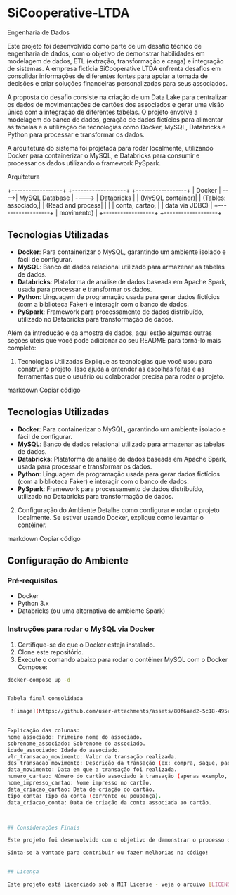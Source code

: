 # SiCooperative-LTDA
Engenharia de Dados

Este projeto foi desenvolvido como parte de um desafio técnico de engenharia de dados, com o objetivo de demonstrar habilidades em modelagem de dados, ETL (extração, transformação e carga) e integração de sistemas. A empresa fictícia SiCooperative LTDA enfrenta desafios em consolidar informações de diferentes fontes para apoiar a tomada de decisões e criar soluções financeiras personalizadas para seus associados.

A proposta do desafio consiste na criação de um Data Lake para centralizar os dados de movimentações de cartões dos associados e gerar uma visão única com a integração de diferentes tabelas. O projeto envolve a modelagem do banco de dados, geração de dados fictícios para alimentar as tabelas e a utilização de tecnologias como Docker, MySQL, Databricks e Python para processar e transformar os dados.

A arquitetura do sistema foi projetada para rodar localmente, utilizando Docker para containerizar o MySQL, e Databricks para consumir e processar os dados utilizando o framework PySpark.


Arquitetura

+------------------+       +-------------------+       +------------------+
|   Docker         | ---->|  MySQL Database    | ----> |  Databricks      |
| (MySQL container)|      | (Tables: associado,|       | (Read and process|
|                  |      |  conta, cartao,    |       |  data via JDBC)  |
+------------------+      |  movimento)        |       +------------------+
                          +-------------------+     


## Tecnologias Utilizadas

- **Docker**: Para containerizar o MySQL, garantindo um ambiente isolado e fácil de configurar.
- **MySQL**: Banco de dados relacional utilizado para armazenar as tabelas de dados.
- **Databricks**: Plataforma de análise de dados baseada em Apache Spark, usada para processar e transformar os dados.
- **Python**: Linguagem de programação usada para gerar dados fictícios (com a biblioteca Faker) e interagir com o banco de dados.
- **PySpark**: Framework para processamento de dados distribuído, utilizado no Databricks para transformação de dados.



Além da introdução e da amostra de dados, aqui estão algumas outras seções úteis que você pode adicionar ao seu README para torná-lo mais completo:

1. Tecnologias Utilizadas
Explique as tecnologias que você usou para construir o projeto. Isso ajuda a entender as escolhas feitas e as ferramentas que o usuário ou colaborador precisa para rodar o projeto.

markdown
Copiar código
## Tecnologias Utilizadas

- **Docker**: Para containerizar o MySQL, garantindo um ambiente isolado e fácil de configurar.
- **MySQL**: Banco de dados relacional utilizado para armazenar as tabelas de dados.
- **Databricks**: Plataforma de análise de dados baseada em Apache Spark, usada para processar e transformar os dados.
- **Python**: Linguagem de programação usada para gerar dados fictícios (com a biblioteca Faker) e interagir com o banco de dados.
- **PySpark**: Framework para processamento de dados distribuído, utilizado no Databricks para transformação de dados.

2. Configuração do Ambiente
Detalhe como configurar e rodar o projeto localmente. Se estiver usando Docker, explique como levantar o contêiner.

markdown
Copiar código
## Configuração do Ambiente

### Pré-requisitos
- Docker
- Python 3.x
- Databricks (ou uma alternativa de ambiente Spark)

### Instruções para rodar o MySQL via Docker
1. Certifique-se de que o Docker esteja instalado.
2. Clone este repositório.
3. Execute o comando abaixo para rodar o contêiner MySQL com o Docker Compose:

```bash
docker-compose up -d


Tabela final consolidada

 ![image](https://github.com/user-attachments/assets/80f6aad2-5c18-495c-8666-79adadc08c15)

 
Explicação das colunas:
nome_associado: Primeiro nome do associado.
sobrenome_associado: Sobrenome do associado.
idade_associado: Idade do associado.
vlr_transacao_movimento: Valor da transação realizada.
des_transacao_movimento: Descrição da transação (ex: compra, saque, pagamento, etc.).
data_movimento: Data em que a transação foi realizada.
numero_cartao: Número do cartão associado à transação (apenas exemplo, não real).
nome_impresso_cartao: Nome impresso no cartão.
data_criacao_cartao: Data de criação do cartão.
tipo_conta: Tipo da conta (corrente ou poupança).
data_criacao_conta: Data de criação da conta associada ao cartão.



## Considerações Finais

Este projeto foi desenvolvido com o objetivo de demonstrar o processo de ETL e transformação de dados utilizando tecnologias de Big Data. Com mais tempo, poderíamos expandir o projeto para lidar com dados maiores e integrar outras fontes de dados. 

Sinta-se à vontade para contribuir ou fazer melhorias no código!


## Licença

Este projeto está licenciado sob a MIT License - veja o arquivo [LICENSE](LICENSE) para mais detalhes.
